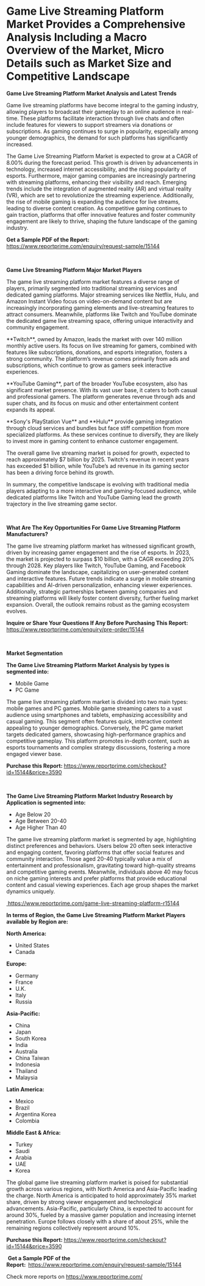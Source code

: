 <p><h1>Game Live Streaming Platform Market Provides a Comprehensive Analysis Including a Macro Overview of the Market, Micro Details such as Market Size and Competitive Landscape</h1></p><p><strong>Game Live Streaming Platform Market Analysis and Latest Trends</strong></p>
<p><p>Game live streaming platforms have become integral to the gaming industry, allowing players to broadcast their gameplay to an online audience in real-time. These platforms facilitate interaction through live chats and often include features for viewers to support streamers via donations or subscriptions. As gaming continues to surge in popularity, especially among younger demographics, the demand for such platforms has significantly increased.</p><p>The Game Live Streaming Platform Market is expected to grow at a CAGR of 8.00% during the forecast period. This growth is driven by advancements in technology, increased internet accessibility, and the rising popularity of esports. Furthermore, major gaming companies are increasingly partnering with streaming platforms, enhancing their visibility and reach. Emerging trends include the integration of augmented reality (AR) and virtual reality (VR), which are set to revolutionize the streaming experience. Additionally, the rise of mobile gaming is expanding the audience for live streams, leading to diverse content creation. As competitive gaming continues to gain traction, platforms that offer innovative features and foster community engagement are likely to thrive, shaping the future landscape of the gaming industry.</p></p>
<p><strong>Get a Sample PDF of the Report:&nbsp;</strong> <a href="https://www.reportprime.com/enquiry/request-sample/15144?utm_campaign=3168&utm_medium=2&utm_source=Github&utm_content=ia&utm_term=20032025&utm_id=game-live-streaming-platform">https://www.reportprime.com/enquiry/request-sample/15144</a></p>
<p>&nbsp;</p>
<p><strong>Game Live Streaming Platform Major Market Players</strong></p>
<p><p>The game live streaming platform market features a diverse range of players, primarily segmented into traditional streaming services and dedicated gaming platforms. Major streaming services like Netflix, Hulu, and Amazon Instant Video focus on video-on-demand content but are increasingly incorporating gaming elements and live-streaming features to attract consumers. Meanwhile, platforms like Twitch and YouTube dominate the dedicated game live streaming space, offering unique interactivity and community engagement.</p><p>**Twitch**, owned by Amazon, leads the market with over 140 million monthly active users. Its focus on live streaming for gamers, combined with features like subscriptions, donations, and esports integration, fosters a strong community. The platform’s revenue comes primarily from ads and subscriptions, which continue to grow as gamers seek interactive experiences.</p><p>**YouTube Gaming**, part of the broader YouTube ecosystem, also has significant market presence. With its vast user base, it caters to both casual and professional gamers. The platform generates revenue through ads and super chats, and its focus on music and other entertainment content expands its appeal.</p><p>**Sony's PlayStation Vue** and **Hulu** provide gaming integration through cloud services and bundles but face stiff competition from more specialized platforms. As these services continue to diversify, they are likely to invest more in gaming content to enhance customer engagement.</p><p>The overall game live streaming market is poised for growth, expected to reach approximately $7 billion by 2025. Twitch's revenue in recent years has exceeded $1 billion, while YouTube’s ad revenue in its gaming sector has been a driving force behind its growth.</p><p>In summary, the competitive landscape is evolving with traditional media players adapting to a more interactive and gaming-focused audience, while dedicated platforms like Twitch and YouTube Gaming lead the growth trajectory in the live streaming game sector.</p></p>
<p>&nbsp;</p>
<p><strong>What Are The Key Opportunities For Game Live Streaming Platform Manufacturers?</strong></p>
<p><p>The game live streaming platform market has witnessed significant growth, driven by increasing gamer engagement and the rise of esports. In 2023, the market is projected to surpass $10 billion, with a CAGR exceeding 20% through 2028. Key players like Twitch, YouTube Gaming, and Facebook Gaming dominate the landscape, capitalizing on user-generated content and interactive features. Future trends indicate a surge in mobile streaming capabilities and AI-driven personalization, enhancing viewer experiences. Additionally, strategic partnerships between gaming companies and streaming platforms will likely foster content diversity, further fueling market expansion. Overall, the outlook remains robust as the gaming ecosystem evolves.</p></p>
<p><strong>Inquire or Share Your Questions If Any Before Purchasing This Report:</strong> <a href="https://www.reportprime.com/enquiry/pre-order/15144?utm_campaign=3168&utm_medium=2&utm_source=Github&utm_content=ia&utm_term=20032025&utm_id=game-live-streaming-platform">https://www.reportprime.com/enquiry/pre-order/15144</a></p>
<p>&nbsp;</p>
<p><strong>Market Segmentation</strong></p>
<p><strong>The Game Live Streaming Platform Market Analysis by types is segmented into:</strong></p>
<p><ul><li>Mobile Game</li><li>PC Game</li></ul></p>
<p><p>The game live streaming platform market is divided into two main types: mobile games and PC games. Mobile game streaming caters to a vast audience using smartphones and tablets, emphasizing accessibility and casual gaming. This segment often features quick, interactive content appealing to younger demographics. Conversely, the PC game market targets dedicated gamers, showcasing high-performance graphics and competitive gameplay. This platform promotes in-depth content, such as esports tournaments and complex strategy discussions, fostering a more engaged viewer base.</p></p>
<p><strong>Purchase this Report:&nbsp;</strong><a href="https://www.reportprime.com/checkout?id=15144&price=3590&utm_campaign=3168&utm_medium=2&utm_source=Github&utm_content=ia&utm_term=20032025&utm_id=game-live-streaming-platform">https://www.reportprime.com/checkout?id=15144&price=3590</a></p>
<p>&nbsp;</p>
<p><strong>The Game Live Streaming Platform Market Industry Research by Application is segmented into:</strong></p>
<p><ul><li>Age Below 20</li><li>Age Between 20-40</li><li>Age Higher Than 40</li></ul></p>
<p><p>The game live streaming platform market is segmented by age, highlighting distinct preferences and behaviors. Users below 20 often seek interactive and engaging content, favoring platforms that offer social features and community interaction. Those aged 20-40 typically value a mix of entertainment and professionalism, gravitating toward high-quality streams and competitive gaming events. Meanwhile, individuals above 40 may focus on niche gaming interests and prefer platforms that provide educational content and casual viewing experiences. Each age group shapes the market dynamics uniquely.</p></p>
<p><a href="https://www.reportprime.com/game-live-streaming-platform-r15144?utm_campaign=3168&utm_medium=2&utm_source=Github&utm_content=ia&utm_term=20032025&utm_id=game-live-streaming-platform">&nbsp;https://www.reportprime.com/game-live-streaming-platform-r15144</a></p>
<p><strong>In terms of Region, the Game Live Streaming Platform Market Players available by Region are:</strong></p>
<p>
    <p> <strong> North America: </strong>
        <ul>
            <li>United States</li>
            <li>Canada</li>
        </ul>
        </p> 
    <p> <strong> Europe: </strong>
        <ul>
            <li>Germany</li>
            <li>France</li>
            <li>U.K.</li>
            <li>Italy</li>
            <li>Russia</li>
        </ul>
        </p> 
    <p> <strong> Asia-Pacific: </strong>
        <ul>
            <li>China</li>
            <li>Japan</li>
            <li>South Korea</li>
            <li>India</li>
            <li>Australia</li>
            <li>China Taiwan</li>
            <li>Indonesia</li>
            <li>Thailand</li>
            <li>Malaysia</li>
        </ul>
        </p> 
    <p> <strong> Latin America: </strong>
        <ul>
            <li>Mexico</li>
            <li>Brazil</li>
            <li>Argentina Korea</li>
            <li>Colombia</li>
        </ul>
        </p> 
    <p> <strong> Middle East & Africa: </strong>
        <ul>
            <li>Turkey</li>
            <li>Saudi</li>
            <li>Arabia</li>
            <li>UAE</li>
            <li>Korea</li>
        </ul>
    </p>
    </p>
<p><p>The global game live streaming platform market is poised for substantial growth across various regions, with North America and Asia-Pacific leading the charge. North America is anticipated to hold approximately 35% market share, driven by strong viewer engagement and technological advancements. Asia-Pacific, particularly China, is expected to account for around 30%, fueled by a massive gamer population and increasing internet penetration. Europe follows closely with a share of about 25%, while the remaining regions collectively represent around 10%.</p></p>
<p><strong>Purchase this Report: </strong><a href="https://www.reportprime.com/checkout?id=15144&price=3590&utm_campaign=3168&utm_medium=2&utm_source=Github&utm_content=ia&utm_term=20032025&utm_id=game-live-streaming-platform">https://www.reportprime.com/checkout?id=15144&price=3590</a></p>
<p>&nbsp;<strong>Get a Sample PDF of the Report:&nbsp;&nbsp;</strong><a href="https://www.reportprime.com/enquiry/request-sample/15144?utm_campaign=3168&utm_medium=2&utm_source=Github&utm_content=ia&utm_term=20032025&utm_id=game-live-streaming-platform">https://www.reportprime.com/enquiry/request-sample/15144</a></p>
<p><strong></strong></p>
<p>Check more reports on <a href="https://www.reportprime.com/?utm_campaign=3168&utm_medium=2&utm_source=Github&utm_content=ia&utm_term=20032025&utm_id=game-live-streaming-platform">https://www.reportprime.com/</a></p>